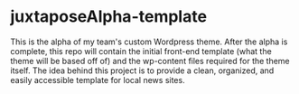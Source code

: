 # juxtaposeAlpha-template
This is the alpha of my team's custom Wordpress theme. After the alpha is complete, this repo will contain the initial front-end template (what the theme
will be based off of) and the wp-content files required for the theme itself. The idea behind this project is to provide a clean, organized, and easily
accessible template for local news sites.
